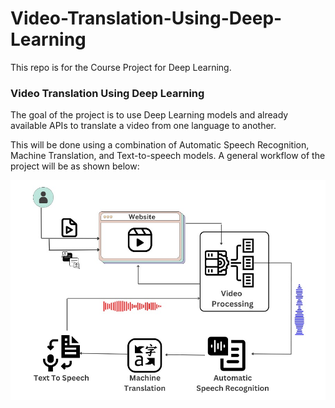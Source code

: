 # Video-Translation-Using-Deep-Learning
This repo is for the Course Project for Deep Learning.

### Video Translation Using Deep Learning
The goal of the project is to use Deep Learning models and already available APIs to translate a video from one language to another.

This will be done using a combination of Automatic Speech Recognition, Machine Translation, and Text-to-speech models.
A general workflow of the project will be as shown below:

![alt text](https://github.com/ChiragBellara/Video-Translation-Using-Deep-Learning/blob/main/Information/Workflow.jpg)
